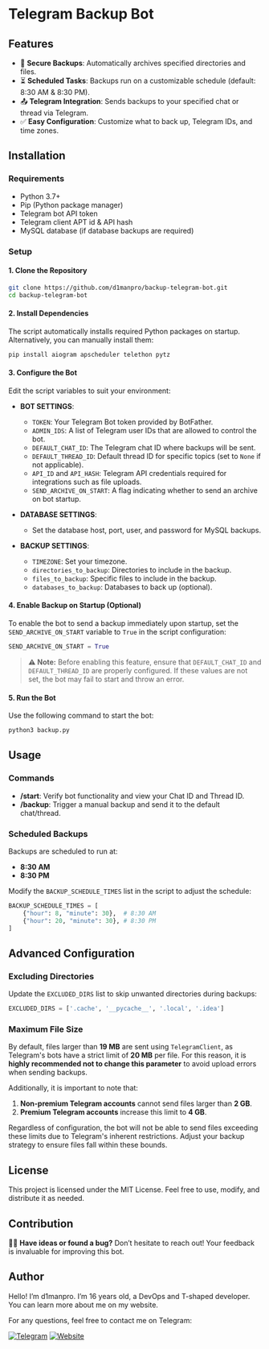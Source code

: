 # Telegram Backup Bot

## Features

- 🔐 **Secure Backups**: Automatically archives specified directories and files.
- ⏳ **Scheduled Tasks**: Backups run on a customizable schedule (default: 8:30 AM & 8:30 PM).
- 📤 **Telegram Integration**: Sends backups to your specified chat or thread via Telegram.
- ✅ **Easy Configuration**: Customize what to back up, Telegram IDs, and time zones.

## Installation

### Requirements

- Python 3.7+
- Pip (Python package manager)
- Telegram bot API token
- Telegram client APT id & API hash
- MySQL database (if database backups are required)

### Setup

#### 1. Clone the Repository

```bash
git clone https://github.com/d1manpro/backup-telegram-bot.git
cd backup-telegram-bot
```

#### 2. Install Dependencies

The script automatically installs required Python packages on startup. Alternatively, you can manually install them:

```bash
pip install aiogram apscheduler telethon pytz
```

#### 3. Configure the Bot

Edit the script variables to suit your environment:

- **BOT SETTINGS**:
  - `TOKEN`: Your Telegram Bot token provided by BotFather.
  - `ADMIN_IDS`: A list of Telegram user IDs that are allowed to control the bot.
  - `DEFAULT_CHAT_ID`: The Telegram chat ID where backups will be sent.
  - `DEFAULT_THREAD_ID`: Default thread ID for specific topics (set to `None` if not applicable).
  - `API_ID` and `API_HASH`: Telegram API credentials required for integrations such as file uploads.
  - `SEND_ARCHIVE_ON_START`: A flag indicating whether to send an archive on bot startup.

- **DATABASE SETTINGS**:
  - Set the database host, port, user, and password for MySQL backups.

- **BACKUP SETTINGS**:
  - `TIMEZONE`: Set your timezone.
  - `directories_to_backup`: Directories to include in the backup.
  - `files_to_backup`: Specific files to include in the backup.
  - `databases_to_backup`: Databases to back up (optional).

#### 4. Enable Backup on Startup (Optional)

To enable the bot to send a backup immediately upon startup, set the `SEND_ARCHIVE_ON_START` variable to `True` in the script configuration:

```python
SEND_ARCHIVE_ON_START = True
```

> **⚠️ Note:** Before enabling this feature, ensure that `DEFAULT_CHAT_ID` and `DEFAULT_THREAD_ID` are properly configured. If these values are not set, the bot may fail to start and throw an error.

#### 5. Run the Bot

Use the following command to start the bot:

```bash
python3 backup.py
```

## Usage

### Commands

- **/start**: Verify bot functionality and view your Chat ID and Thread ID.
- **/backup**: Trigger a manual backup and send it to the default chat/thread.

### Scheduled Backups

Backups are scheduled to run at:

- **8:30 AM**
- **8:30 PM**

Modify the `BACKUP_SCHEDULE_TIMES` list in the script to adjust the schedule:

```python
BACKUP_SCHEDULE_TIMES = [
    {"hour": 8, "minute": 30},  # 8:30 AM
    {"hour": 20, "minute": 30}, # 8:30 PM
]
```

## Advanced Configuration

### Excluding Directories

Update the `EXCLUDED_DIRS` list to skip unwanted directories during backups:

```python
EXCLUDED_DIRS = ['.cache', '__pycache__', '.local', '.idea']
```

### Maximum File Size

By default, files larger than **19 MB** are sent using `TelegramClient`, as Telegram's bots have a strict limit of **20 MB** per file. For this reason, it is **highly recommended not to change this parameter** to avoid upload errors when sending backups.

Additionally, it is important to note that:

1. **Non-premium Telegram accounts** cannot send files larger than **2 GB**.
2. **Premium Telegram accounts** increase this limit to **4 GB**.

Regardless of configuration, the bot will not be able to send files exceeding these limits due to Telegram's inherent restrictions. Adjust your backup strategy to ensure files fall within these bounds.

## License

This project is licensed under the MIT License. Feel free to use, modify, and distribute it as needed.

## Contribution

🙋️‍♂️ **Have ideas or found a bug?** Don’t hesitate to reach out! Your feedback is invaluable for improving this bot.

## Author

Hello! I’m d1manpro. I’m 16 years old, a DevOps and T-shaped developer. You can learn more about me on my website.

For any questions, feel free to contact me on Telegram:

[![Telegram](https://img.shields.io/badge/Telegram-Contact-blue?logo=telegram)](https://t.me/dpdevops)
[![Website](https://img.shields.io/badge/Website-Visit-green?logo=link)](https://dp-dev.ru)
